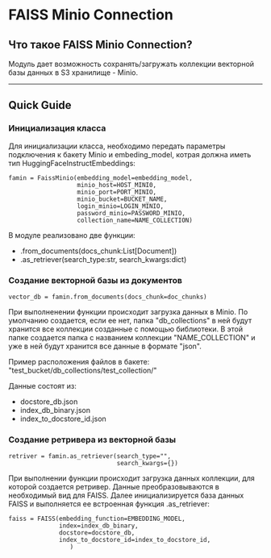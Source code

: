 # FAISS Minio Connection #

## Что такое FAISS Minio Connection? ##
Модуль дает возможность сохранять/загружать коллекции векторной базы данных в S3 хранилище - Minio.

----------

## Quick Guide ##
### Инициализация класса ###
Для инициализации класса, необходимо передать параметры подключения к бакету Minio и embeding_model, 
котрая должна иметь тип HuggingFaceInstructEmbeddings:

    famin = FaissMinio(embedding_model=embedding_model, 
                       minio_host=HOST_MINI0,
                       minio_port=PORT_MINIO,
                       minio_bucket=BUCKET_NAME,
                       login_minio=LOGIN_MINIO,
                       password_minio=PASSWORD_MINIO,
                       collection_name=NAME_COLLECTION)
    
В модуле реализовано две функции:
 - .from_documents(docs_chunk:List[Document])
 - .as_retriever(search_type:str, search_kwargs:dict)

### Создание векторной базы из документов ###

    vector_db = famin.from_documents(docs_chunk=doc_chunks)
При выполненении функции происходит загрузка данных в Minio. 
По умолчанию создается, если ее нет, папка "db_collections" в ней будут хранится все коллекции созданные с помощью библиотеки.
В этой папке создается папка с названием коллекции "NAME_COLLECTION" и уже в ней будут хранится все данные в формате "json".

Пример расположения файлов в бакете: "test_bucket/db_collections/test_collection/"

Данные состоят из:
 - docstore_db.json 
 - index_db_binary.json
 - index_to_docstore_id.json

### Создание ретривера из векторной базы ###
    retriver = famin.as_retriever(search_type="",
                                  search_kwargs={})
При выполнении функции происходит загрузка данных коллекции, для которой создается ретривер.
Данные преобразовываются в необходимый вид для FAISS. 
Далее инициализируется база данных FAISS и выполняется ее встроенная функция .as_retriever:

    faiss = FAISS(embedding_function=EMBEDDING_MODEL,
                  index=index_db_binary,
                  docstore=docstore_db,
                  index_to_docstore_id=index_to_docstore_id,
                     )
